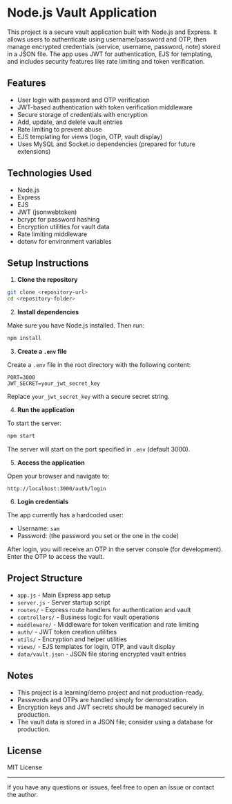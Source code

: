 # Node.js Vault Application

This project is a secure vault application built with Node.js and Express. It allows users to authenticate using username/password and OTP, then manage encrypted credentials (service, username, password, note) stored in a JSON file. The app uses JWT for authentication, EJS for templating, and includes security features like rate limiting and token verification.

## Features

- User login with password and OTP verification
- JWT-based authentication with token verification middleware
- Secure storage of credentials with encryption
- Add, update, and delete vault entries
- Rate limiting to prevent abuse
- EJS templating for views (login, OTP, vault display)
- Uses MySQL and Socket.io dependencies (prepared for future extensions)

## Technologies Used

- Node.js
- Express
- EJS
- JWT (jsonwebtoken)
- bcrypt for password hashing
- Encryption utilities for vault data
- Rate limiting middleware
- dotenv for environment variables

## Setup Instructions

1. **Clone the repository**

```bash
git clone <repository-url>
cd <repository-folder>
```

2. **Install dependencies**

Make sure you have Node.js installed. Then run:

```bash
npm install
```

3. **Create a `.env` file**

Create a `.env` file in the root directory with the following content:

```
PORT=3000
JWT_SECRET=your_jwt_secret_key
```

Replace `your_jwt_secret_key` with a secure secret string.

4. **Run the application**

To start the server:

```bash
npm start
```

The server will start on the port specified in `.env` (default 3000).

5. **Access the application**

Open your browser and navigate to:

```
http://localhost:3000/auth/login
```

6. **Login credentials**

The app currently has a hardcoded user:

- Username: `sam`
- Password: (the password you set or the one in the code)

After login, you will receive an OTP in the server console (for development). Enter the OTP to access the vault.

## Project Structure

- `app.js` - Main Express app setup
- `server.js` - Server startup script
- `routes/` - Express route handlers for authentication and vault
- `controllers/` - Business logic for vault operations
- `middleware/` - Middleware for token verification and rate limiting
- `auth/` - JWT token creation utilities
- `utils/` - Encryption and helper utilities
- `views/` - EJS templates for login, OTP, and vault display
- `data/vault.json` - JSON file storing encrypted vault entries

## Notes

- This project is a learning/demo project and not production-ready.
- Passwords and OTPs are handled simply for demonstration.
- Encryption keys and JWT secrets should be managed securely in production.
- The vault data is stored in a JSON file; consider using a database for production.

## License

MIT License

---

If you have any questions or issues, feel free to open an issue or contact the author.
